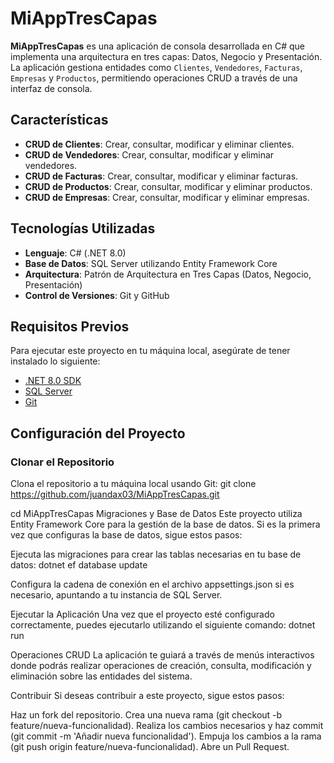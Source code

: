 # MiAppTresCapas

**MiAppTresCapas** es una aplicación de consola desarrollada en C# que implementa una arquitectura en tres capas: Datos, Negocio y Presentación. La aplicación gestiona entidades como `Clientes`, `Vendedores`, `Facturas`, `Empresas` y `Productos`, permitiendo operaciones CRUD a través de una interfaz de consola.

## Características

- **CRUD de Clientes**: Crear, consultar, modificar y eliminar clientes.
- **CRUD de Vendedores**: Crear, consultar, modificar y eliminar vendedores.
- **CRUD de Facturas**: Crear, consultar, modificar y eliminar facturas.
- **CRUD de Productos**: Crear, consultar, modificar y eliminar productos.
- **CRUD de Empresas**: Crear, consultar, modificar y eliminar empresas.

## Tecnologías Utilizadas

- **Lenguaje**: C# (.NET 8.0)
- **Base de Datos**: SQL Server utilizando Entity Framework Core
- **Arquitectura**: Patrón de Arquitectura en Tres Capas (Datos, Negocio, Presentación)
- **Control de Versiones**: Git y GitHub

## Requisitos Previos

Para ejecutar este proyecto en tu máquina local, asegúrate de tener instalado lo siguiente:

- [.NET 8.0 SDK](https://dotnet.microsoft.com/download/dotnet/8.0)
- [SQL Server](https://www.microsoft.com/en-us/sql-server/sql-server-downloads)
- [Git](https://git-scm.com/)

## Configuración del Proyecto

### Clonar el Repositorio

Clona el repositorio a tu máquina local usando Git:
git clone https://github.com/juandax03/MiAppTresCapas.git

cd MiAppTresCapas
Migraciones y Base de Datos
Este proyecto utiliza Entity Framework Core para la gestión de la base de datos. Si es la primera vez que configuras la base de datos, sigue estos pasos:

Ejecuta las migraciones para crear las tablas necesarias en tu base de datos:
dotnet ef database update

Configura la cadena de conexión en el archivo appsettings.json si es necesario, apuntando a tu instancia de SQL Server.

Ejecutar la Aplicación
Una vez que el proyecto esté configurado correctamente, puedes ejecutarlo utilizando el siguiente comando:
dotnet run

Operaciones CRUD
La aplicación te guiará a través de menús interactivos donde podrás realizar operaciones de creación, consulta, modificación y eliminación sobre las entidades del sistema.

Contribuir
Si deseas contribuir a este proyecto, sigue estos pasos:

Haz un fork del repositorio.
Crea una nueva rama (git checkout -b feature/nueva-funcionalidad).
Realiza los cambios necesarios y haz commit (git commit -m 'Añadir nueva funcionalidad').
Empuja los cambios a la rama (git push origin feature/nueva-funcionalidad).
Abre un Pull Request.
